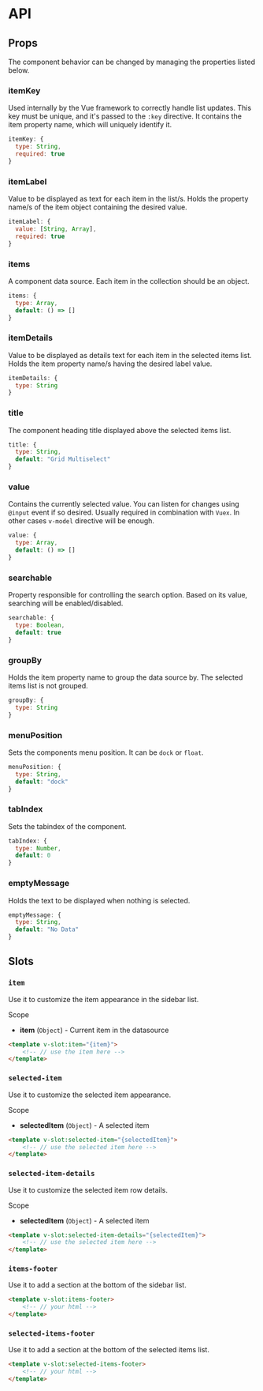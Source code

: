 # API

## Props

The component behavior can be changed by managing the properties listed below.

### itemKey

Used internally by the Vue framework to correctly handle list updates. This key must be unique, and it's passed to the `:key` directive. It contains the item property name, which will uniquely identify it.

```js
itemKey: {
  type: String,
  required: true
}
```

### itemLabel

Value to be displayed as text for each item in the list/s. Holds the property name/s of the item object containing the desired value.

```js
itemLabel: {
  value: [String, Array],
  required: true
}
```

### items

A component data source. Each item in the collection should be an object.

```js
items: {
  type: Array,
  default: () => []
}
```

### itemDetails

Value to be displayed as details text for each item in the selected items list. Holds the item property name/s having the desired label value.

```js
itemDetails: {
  type: String
}
```

### title

The component heading title displayed above the selected items list.

```js
title: {
  type: String,
  default: "Grid Multiselect"
}
```

### value

Contains the currently selected value. You can listen for changes using `@input` event if so desired. Usually required in combination with `Vuex`. In other cases `v-model` directive will be enough.

```js
value: {
  type: Array,
  default: () => []
}
```

### searchable

Property responsible for controlling the search option. Based on its value, searching will be enabled/disabled.

```js
searchable: {
  type: Boolean,
  default: true
}
```

### groupBy

Holds the item property name to group the data source by. The selected items list is not grouped.

```js
groupBy: {
  type: String
}
```

### menuPosition

Sets the components menu position. It can be `dock` or `float`.

```js
menuPosition: {
  type: String,
  default: "dock"
}
```

### tabIndex

Sets the tabindex of the component.

```js
tabIndex: {
  type: Number,
  default: 0
}
```

### emptyMessage

Holds the text to be displayed when nothing is selected.

```js
emptyMessage: {
  type: String,
  default: "No Data"
}
```

## Slots

### `item`

Use it to customize the item appearance in the sidebar list.

Scope

- __item__ (`Object`) - Current item in the datasource

```html
<template v-slot:item="{item}">
	<!-- // use the item here -->
</template>
```

### `selected-item`

Use it to customize the selected item appearance.

Scope

- __selectedItem__ (`Object`) - A selected item

```html
<template v-slot:selected-item="{selectedItem}">
	<!-- // use the selected item here -->
</template>
```

### `selected-item-details`

Use it to customize the selected item row details.

Scope

- __selectedItem__ (`Object`) - A selected item

```html
<template v-slot:selected-item-details="{selectedItem}">
	<!-- // use the selected item here -->
</template>
```

### `items-footer`

Use it to add a section at the bottom of the sidebar list.

```html
<template v-slot:items-footer>
	<!-- // your html -->
</template>
```

### `selected-items-footer`

Use it to add a section at the bottom of the selected items list.

```html
<template v-slot:selected-items-footer>
	<!-- // your html -->
</template>
```
